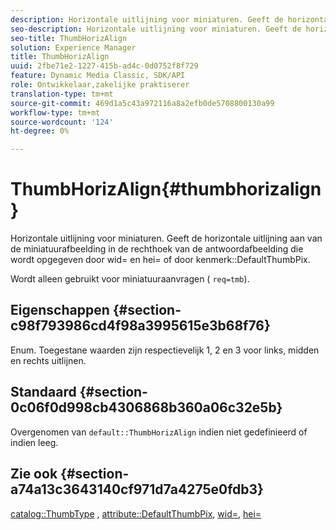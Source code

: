 ```yaml
---
description: Horizontale uitlijning voor miniaturen. Geeft de horizontale uitlijning aan van de miniatuurafbeelding in de rechthoek van de antwoordafbeelding die wordt opgegeven door wid= en hei= of door kenmerk DefaultThumbPix.
seo-description: Horizontale uitlijning voor miniaturen. Geeft de horizontale uitlijning aan van de miniatuurafbeelding in de rechthoek van de antwoordafbeelding die wordt opgegeven door wid= en hei= of door kenmerk DefaultThumbPix.
seo-title: ThumbHorizAlign
solution: Experience Manager
title: ThumbHorizAlign
uuid: 2fbe71e2-1227-415b-ad4c-0d0752f8f729
feature: Dynamic Media Classic, SDK/API
role: Ontwikkelaar,zakelijke praktiserer
translation-type: tm+mt
source-git-commit: 469d1a5c43a972116a8a2efb0de5708800130a99
workflow-type: tm+mt
source-wordcount: '124'
ht-degree: 0%

---
```



# ThumbHorizAlign{#thumbhorizalign}

Horizontale uitlijning voor miniaturen. Geeft de horizontale uitlijning aan van de miniatuurafbeelding in de rechthoek van de antwoordafbeelding die wordt opgegeven door wid= en hei= of door kenmerk::DefaultThumbPix.

Wordt alleen gebruikt voor miniatuuraanvragen ( `req=tmb`).

## Eigenschappen {#section-c98f793986cd4f98a3995615e3b68f76}

Enum. Toegestane waarden zijn respectievelijk 1, 2 en 3 voor links, midden en rechts uitlijnen.

## Standaard {#section-0c06f0d998cb4306868b360a06c32e5b}

Overgenomen van `default::ThumbHorizAlign` indien niet gedefinieerd of indien leeg.

## Zie ook {#section-a74a13c3643140cf971d7a4275e0fdb3}

[catalog::ThumbType](../../../../../is-api/image-catalog/image-serving-api-ref/c-image-catalog-reference/c-image-svg-data-reference/c-image-data-reference/r-thumbtype-cat.md#reference-41149ddffc8749cba2f8d9c8e2611e03) ,  [attribute::DefaultThumbPix](../../../../../is-api/image-catalog/image-serving-api-ref/c-image-catalog-reference/c-attributes-reference/r-defaultthumbpix.md#reference-cf52bb74bed2466e8bc8adb0cacd6141),  [wid=](../../../../../is-api/http-ref/image-serving-api-ref/c-http-protocol-reference/c-command-reference/r-is-http-wid.md#reference-bfeadcb67bf4485f851eb21345527e47),  [hei=](../../../../../is-api/http-ref/image-serving-api-ref/c-http-protocol-reference/c-command-reference/r-is-http-hei.md#reference-6d6f556ccc0e4b98a815e8a5c1944a96)

